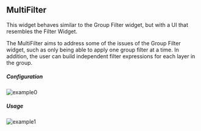 ## MultiFilter
This widget behaves similar to the Group Filter widget, but with a UI that resembles the Filter Widget. 

The MultiFilter aims to address some of the issues of the Group Filter widget, such as only being able to apply one 
group filter at a time. In addition, the user can build independent filter expressions for each layer in the 
group.

##### Configuration

![example0](http://www.markbuie.com/img/github/MultiFilter_Settings.gif)

##### Usage

![example1](http://www.markbuie.com/img/github/MultiFilter_Usage.gif)

#



